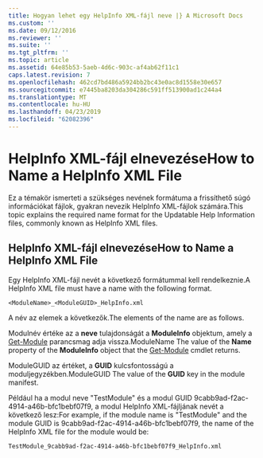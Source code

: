 ```yaml
---
title: Hogyan lehet egy HelpInfo XML-fájl neve |} A Microsoft Docs
ms.custom: ''
ms.date: 09/12/2016
ms.reviewer: ''
ms.suite: ''
ms.tgt_pltfrm: ''
ms.topic: article
ms.assetid: 64e85b53-5aeb-4d6c-903c-af4ab62f11c1
caps.latest.revision: 7
ms.openlocfilehash: 462cd7bd486a5924bb2bc43e0ac8d1558e30e657
ms.sourcegitcommit: e7445ba8203da304286c591ff513900ad1c244a4
ms.translationtype: MT
ms.contentlocale: hu-HU
ms.lasthandoff: 04/23/2019
ms.locfileid: "62082396"
---
```

# <a name="how-to-name-a-helpinfo-xml-file"></a><span data-ttu-id="c3dad-102">HelpInfo XML-fájl elnevezése</span><span class="sxs-lookup"><span data-stu-id="c3dad-102">How to Name a HelpInfo XML File</span></span>

<span data-ttu-id="c3dad-103">Ez a témakör ismerteti a szükséges nevének formátuma a frissíthető súgó információkat fájlok, gyakran nevezik HelpInfo XML-fájlok számára.</span><span class="sxs-lookup"><span data-stu-id="c3dad-103">This topic explains the required name format for the Updatable Help Information files, commonly known as HelpInfo XML files.</span></span>

## <a name="how-to-name-a-helpinfo-xml-file"></a><span data-ttu-id="c3dad-104">HelpInfo XML-fájl elnevezése</span><span class="sxs-lookup"><span data-stu-id="c3dad-104">How to Name a HelpInfo XML File</span></span>

<span data-ttu-id="c3dad-105">Egy HelpInfo XML-fájl nevét a következő formátummal kell rendelkeznie.</span><span class="sxs-lookup"><span data-stu-id="c3dad-105">A HelpInfo XML file must have a name with the following format.</span></span>

`<ModuleName>_<ModuleGUID>_HelpInfo.xml`

<span data-ttu-id="c3dad-106">A név az elemek a következők.</span><span class="sxs-lookup"><span data-stu-id="c3dad-106">The elements of the name are as follows.</span></span>

<span data-ttu-id="c3dad-107">Modulnév értéke az a **neve** tulajdonságát a **ModuleInfo** objektum, amely a [Get-Module](/powershell/module/Microsoft.PowerShell.Core/Get-Module) parancsmag adja vissza.</span><span class="sxs-lookup"><span data-stu-id="c3dad-107">ModuleName The value of the **Name** property of the **ModuleInfo** object that the [Get-Module](/powershell/module/Microsoft.PowerShell.Core/Get-Module) cmdlet returns.</span></span>

<span data-ttu-id="c3dad-108">ModuleGUID az értéket, a **GUID** kulcsfontosságú a moduljegyzékben.</span><span class="sxs-lookup"><span data-stu-id="c3dad-108">ModuleGUID The value of the **GUID** key in the module manifest.</span></span>

<span data-ttu-id="c3dad-109">Például ha a modul neve "TestModule" és a modul GUID 9cabb9ad-f2ac-4914-a46b-bfc1bebf07f9, a modul HelpInfo XML-fájljának nevét a következő lesz:</span><span class="sxs-lookup"><span data-stu-id="c3dad-109">For example, if the module name is "TestModule" and the module GUID is 9cabb9ad-f2ac-4914-a46b-bfc1bebf07f9, the name of the HelpInfo XML file for the module would be:</span></span>

`TestModule_9cabb9ad-f2ac-4914-a46b-bfc1bebf07f9_HelpInfo.xml`